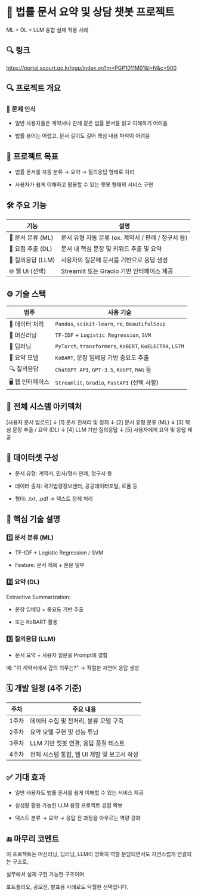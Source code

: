 

# 📄 법률 문서 요약 및 상담 챗봇 프로젝트
ML + DL + LLM 융합 실제 적용 사례

## 🔍 링크

https://portal.scourt.go.kr/pgp/index.on?m=PGP1011M01&l=N&c=900


## 🔍 프로젝트 개요

### 📌 문제 인식
- 일반 사용자들은 계약서나 판례 같은 법률 문서를 읽고 이해하기 어려움

- 법률 용어는 어렵고, 문서 길이도 길어 핵심 내용 파악이 어려움

## 🎯 프로젝트 목표

- 법률 문서를 자동 분류 → 요약 → 질의응답 형태로 처리

- 사용자가 쉽게 이해하고 활용할 수 있는 챗봇 형태의 서비스 구현

## 🛠️ 주요 기능

| 기능            | 설명                                 |
| ------------- | ---------------------------------- |
| 🧾 문서 분류 (ML) | 문서 유형 자동 분류 (ex. 계약서 / 판례 / 청구서 등) |
| 🧠 요점 추출 (DL) | 문서 내 핵심 문장 및 키워드 추출 및 요약           |
| 💬 질의응답 (LLM) | 사용자의 질문에 문서를 기반으로 응답 생성            |
| 🌐 웹 UI (선택)  | Streamlit 또는 Gradio 기반 인터페이스 제공    |


## ⚙️ 기술 스택

| 범주          | 사용 기술                                                    |
| ----------- | -------------------------------------------------------- |
| 📂 데이터 처리   | `Pandas`, `scikit-learn`, `re`, `BeautifulSoup`          |
| 🤖 머신러닝     | `TF-IDF` + `Logistic Regression`, `SVM`                  |
| 🧠 딥러닝      | `PyTorch`, `transformers`, `KoBERT`, `KoELECTRA`, `LSTM` |
| 🧾 요약 모델    | `KoBART`, 문장 임베딩 기반 중요도 추출                               |
| 🔍 질의응답     | `ChatGPT API`, `GPT-3.5`, `KoGPT`, `RAG` 등               |
| 🖥️ 웹 인터페이스 | `Streamlit`, `Gradio`, `FastAPI` (선택 사항)                 |

## 🧩 전체 시스템 아키텍처

[사용자 문서 업로드]
         ↓
[1] 문서 전처리 및 정제
         ↓
[2] 문서 유형 분류 (ML)
         ↓
[3] 핵심 문장 추출 / 요약 (DL)
         ↓
[4] LLM 기반 질의응답
         ↓
[5] 사용자에게 요약 및 응답 제공


## 📁 데이터셋 구성
- 문서 유형: 계약서, 민사/형사 판례, 청구서 등

- 데이터 출처: 국가법령정보센터, 공공데이터포털, 로폼 등

- 형태: .txt, .pdf → 텍스트 정제 처리

## 🔑 핵심 기술 설명

### 1️⃣ 문서 분류 (ML)

- TF-IDF + Logistic Regression / SVM

- Feature: 문서 제목 + 본문 일부

### 2️⃣ 요약 (DL)

Extractive Summarization:

- 문장 임베딩 + 중요도 기반 추출

- 또는 KoBART 활용

### 3️⃣ 질의응답 (LLM)

- 문서 요약 + 사용자 질문을 Prompt에 결합

예: "이 계약서에서 갑의 의무는?" → 적절한 자연어 응답 생성

## 🗓️ 개발 일정 (4주 기준)
| 주차  | 주요 내용                       |
| --- | --------------------------- |
| 1주차 | 데이터 수집 및 전처리, 분류 모델 구축      |
| 2주차 | 요약 모델 구현 및 성능 튜닝            |
| 3주차 | LLM 기반 챗봇 연결, 응답 품질 테스트     |
| 4주차 | 전체 시스템 통합, 웹 UI 개발 및 보고서 작성 |


## ✅ 기대 효과
- 일반 사용자도 법률 문서를 쉽게 이해할 수 있는 서비스 제공

- 실생활 활용 가능한 LLM 융합 프로젝트 경험 확보

- 텍스트 분류 → 요약 → 응답 전 과정을 아우르는 역량 강화

## 🔚 마무리 코멘트


이 프로젝트는 머신러닝, 딥러닝, LLM이 명확히 역할 분담되면서도
자연스럽게 연결되는 구조로,

실무에서 실제 구현 가능한 구조이며

포트폴리오, 공모전, 발표용 사례로도 탁월한 선택입니다.

